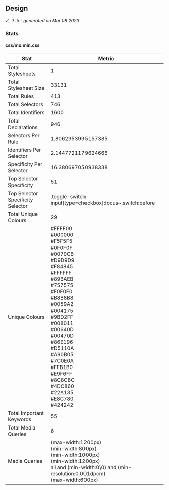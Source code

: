 ## Design
`v1.3.0` - *generated on Mar 08 2023*
### Stats
#### css/mx.min.css
|Stat|Metric|
|---|---|
|Total Stylesheets|1|
|Total Stylesheet Size|33131|
|Total Rules|413|
|Total Selectors|746|
|Total Identifiers|1600|
|Total Declarations|946|
|Selectors Per Rule|1.8062953995157385|
|Identifiers Per Selector|2.1447721179624666|
|Specificity Per Selector|16.380697050938338|
|Top Selector Specificity|51|
|Top Selector Specificity Selector|.toggle-switch input[type=checkbox]:focus~.switch:before|
|Total Unique Colours|29|
|Unique Colours|#FFFF00<br/>#000000<br/>#F5F5F5<br/>#0F0F0F<br/>#0070CB<br/>#D9D9D9<br/>#F84845<br/>#FFFFFF<br/>#89BAEB<br/>#757575<br/>#F0F0F0<br/>#B8B8B8<br/>#0059A2<br/>#004175<br/>#9BD2FF<br/>#008011<br/>#00640D<br/>#00470D<br/>#86E196<br/>#D5110A<br/>#A90B05<br/>#7C0E0A<br/>#FFB1B0<br/>#E9F6FF<br/>#8C8C8C<br/>#4DC860<br/>#22A135<br/>#E8C780<br/>#424242|
|Total Important Keywords|55|
|Total Media Queries|6|
|Media Queries|(max-width:1200px)<br/>(min-width:800px)<br/>(min-width:1000px)<br/>(min-width:1200px)<br/>all and (min-width:0\0) and (min-resolution:0.001dpcm)<br/>(max-width:600px)|